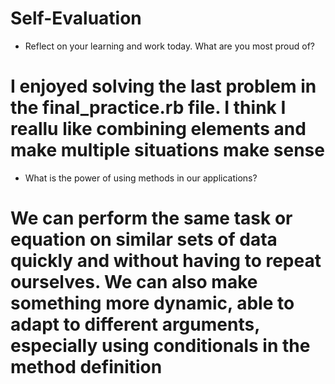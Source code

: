 # Self-Evaluation

- Reflect on your learning and work today. What are you most proud of?
# I enjoyed solving the last problem in the final_practice.rb file. I think I reallu like combining elements and make multiple situations make sense
- What is the power of using methods in our applications?
# We can perform the same task or equation on similar sets of data quickly and without having to repeat ourselves. We can also make something more dynamic, able to adapt to different arguments, especially using conditionals in the method definition